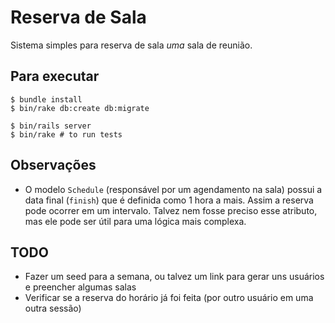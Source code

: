 # Reserva de Sala

Sistema simples para reserva de sala *uma* sala de reunião.

## Para executar

    $ bundle install
    $ bin/rake db:create db:migrate

    $ bin/rails server
    $ bin/rake # to run tests

## Observações

* O modelo `Schedule` (responsável por um agendamento na sala) possui a data final (`finish`) que é definida como 1 hora a mais. Assim a reserva pode ocorrer em um intervalo. Talvez nem fosse preciso esse atributo, mas ele pode ser útil para uma lógica mais complexa.


## TODO

* Fazer um seed para a semana, ou talvez um link para gerar uns usuários e preencher algumas salas
* Verificar se a reserva do horário já foi feita (por outro usuário em uma outra sessão)
